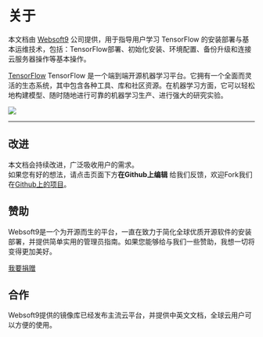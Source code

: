 # 关于

本文档由 [Websoft9](https://www.websoft9.com/) 公司提供，用于指导用户学习 TensorFlow 的安装部署与基本运维技术，包括：TensorFlow部署、初始化安装、环境配置、备份升级和连接云服务器操作等基本操作。

[TensorFlow](https://www.tensorflow.com) TensorFlow 是一个端到端开源机器学习平台。它拥有一个全面而灵活的生态系统，其中包含各种工具、库和社区资源。在机器学习方面，它可以轻松地构建模型、随时随地进行可靠的机器学习生产、进行强大的研究实验。

![](https://libs.websoft9.com/Websoft9/DocsPicture/zh/tensorflow/tensorflow-pw-websoft9.png)

---

## 改进

本文档会持续改进，广泛吸收用户的需求。  
如果您有好的想法，请点击页面下方**在Github上编辑** 给我们反馈，欢迎Fork我们在[Github上的项目](https://github.com/Websoft9/ansible-tensorflow)。

## 赞助

Websoft9是一个为开源而生的平台，一直在致力于简化全球优质开源软件的安装部署，并提供简单实用的管理员指南。如果您能够给与我们一些赞助，我想一切将变得更加美好。  

[我要捐赠](https://www.websoft9.com/aboutus/donate)

## 合作

Websoft9提供的镜像库已经发布主流云平台，并提供中英文文档，全球云用户可以方便的使用。  
